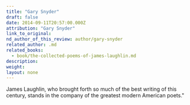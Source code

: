 ```yaml
---
title: "Gary Snyder"
draft: false
date: 2014-09-11T20:57:00.000Z
attribution: "Gary Snyder"
link_to_original:
nd_author_of_this_review: author/gary-snyder
related_author: .md
related_books:
  - book/the-collected-poems-of-james-laughlin.md
description:
weight:
layout: none
---
```

James Laughlin, who brought forth so much of the best writing of this century, stands in the company of the greatest modern American poets."

